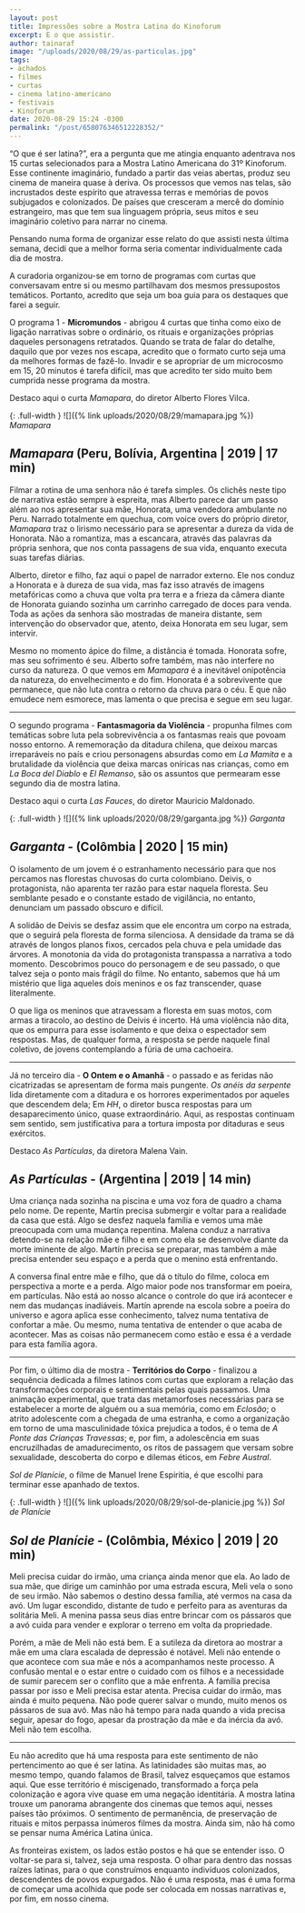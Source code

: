 ```yaml
---
layout: post
title: Impressões sobre a Mostra Latina do Kinoforum
excerpt: E o que assistir.
author: tainaraf
image: "/uploads/2020/08/29/as-particulas.jpg"
tags:
- achados
- filmes
- curtas
- cinema latino-americano
- festivais
- Kinoforum
date: 2020-08-29 15:24 -0300
permalink: "/post/658076346512228352/"
---
```

“O que é ser latina?”, era a pergunta que me atingia enquanto adentrava nos 15 curtas selecionados para a Mostra Latino Americana do 31º Kinoforum. Esse continente imaginário, fundado a partir das veias abertas, produz seu cinema de maneira quase à deriva. Os processos que vemos nas telas, são incrustados deste espírito que atravessa terras e memórias de povos subjugados e colonizados. De países que cresceram a mercê do domínio estrangeiro, mas que tem sua linguagem própria, seus mitos e seu imaginário coletivo para narrar no cinema.

Pensando numa forma de organizar esse relato do que assisti nesta última semana, decidi que a melhor forma seria comentar individualmente cada dia de mostra.

A curadoria organizou-se em torno de programas com curtas que conversavam entre si ou mesmo partilhavam dos mesmos pressupostos temáticos. Portanto, acredito que seja um boa guia para os destaques que farei a seguir.

O programa 1 - **Micromundos** - abrigou 4 curtas que tinha como eixo de ligação narrativas sobre o ordinário, os rituais e organizações próprias daqueles personagens retratados. Quando se trata de falar do detalhe, daquilo que por vezes nos escapa, acredito que o formato curto seja uma da melhores formas de fazê-lo. Invadir e se apropriar de um microcosmo em 15, 20 minutos é tarefa difícil, mas que acredito ter sido muito bem cumprida nesse programa da mostra.

Destaco aqui o curta *Mamapara*, do diretor Alberto Flores Vilca.

{: .full-width }
![]({% link uploads/2020/08/29/mamapara.jpg %})
_Mamapara_

## *Mamapara* (Peru, Bolívia, Argentina | 2019 | 17 min)

Filmar a rotina de uma senhora não é tarefa simples. Os clichês neste tipo de narrativa estão sempre à espreita, mas Alberto parece dar um passo além ao nos apresentar sua mãe, Honorata, uma vendedora ambulante no Peru. Narrado totalmente em quechua, com voice overs do próprio diretor, *Mamapara* traz o lirismo necessário para se apresentar a dureza da vida de Honorata. Não a romantiza, mas a escancara, através das palavras da própria senhora, que nos conta passagens de sua vida, enquanto executa suas tarefas diárias.

Alberto, diretor e filho, faz aqui o papel de narrador externo. Ele nos conduz a Honorata e à dureza de sua vida, mas faz isso através de imagens metafóricas como a chuva que volta pra terra e a frieza da câmera diante de Honorata guiando sozinha um carrinho carregado de doces para venda. Toda as ações da senhora são mostradas de maneira distante, sem intervenção do observador que, atento, deixa Honorata em seu lugar, sem intervir.

Mesmo no momento ápice do filme, a distância é tomada. Honorata sofre, mas seu sofrimento é seu. Alberto sofre também, mas não interfere no curso da natureza. O que vemos em *Mamapara* é a inevitável onipotência da natureza, do envelhecimento e do fim. Honorata é a sobrevivente que permanece, que não luta contra o retorno da chuva para o céu. E que não emudece nem esmorece, mas lamenta o que precisa e segue em seu lugar.

***

O segundo programa - **Fantasmagoria da Violência** - propunha filmes com temáticas sobre luta pela sobrevivência a os fantasmas reais que povoam nosso entorno. A rememoração da ditadura chilena, que deixou marcas irreparáveis no país e criou personagens absurdas como em *La Mamita* e a brutalidade da violência que deixa marcas oníricas nas crianças, como em *La Boca del Diablo* e *El Remanso*, são os assuntos que permearam esse segundo dia de mostra latina.

Destaco aqui o curta *Las Fauces*, do diretor Mauricio Maldonado.

{: .full-width }
![]({% link uploads/2020/08/29/garganta.jpg %})
_Garganta_

## *Garganta* - (Colômbia | 2020 | 15 min)

O isolamento de um jovem é o estranhamento necessário para que nos percamos nas florestas chuvosas do curta colombiano. Deivis, o protagonista, não aparenta ter razão para estar naquela floresta. Seu semblante pesado e o constante estado de vigilância, no entanto, denunciam um passado obscuro e difícil.

A solidão de Deivis se desfaz assim que ele encontra um corpo na estrada, que o seguirá pela floresta de forma silenciosa. A densidade da trama se dá através de longos planos fixos, cercados pela chuva e pela umidade das árvores. A monotonia da vida do protagonista transpassa a narrativa a todo momento. Descobrimos pouco do personagem e de seu passado, o que talvez seja o ponto mais frágil do filme. No entanto, sabemos que há um mistério que liga aqueles dois meninos e os faz transcender, quase literalmente.

O que liga os meninos que atravessam a floresta em suas motos, com armas a tiracolo, ao destino de Deivis é incerto. Há uma violência não dita, que os empurra para esse isolamento e que deixa o espectador sem respostas. Mas, de qualquer forma, a resposta se perde naquele final coletivo, de jovens contemplando a fúria de uma cachoeira.

***

Já no terceiro dia - **O Ontem e o Amanhã** - o passado e as feridas não cicatrizadas se apresentam de forma mais pungente. *Os anéis da serpente* lida diretamente com a ditadura e os horrores experimentados por aqueles que descendem dela; Em *HH*, o diretor busca respostas para um desaparecimento único, quase extraordinário. Aqui, as respostas continuam sem sentido, sem justificativa para a tortura imposta por ditaduras e seus exércitos.

Destaco *As Partículas*, da diretora Malena Vain.

## *As Partículas* - (Argentina | 2019 | 14 min)

Uma criança nada sozinha na piscina e uma voz fora de quadro a chama pelo nome. De repente, Martín precisa submergir e voltar para a realidade da casa que está. Algo se desfez naquela família e vemos uma mãe preocupada com uma mudança repentina. Malena conduz a narrativa detendo-se na relação mãe e filho e em como ela se desenvolve diante da morte iminente de algo. Martín precisa se preparar, mas também a mãe precisa entender seu espaço e a perda que o menino está enfrentando.

A conversa final entre mãe e filho, que dá o título do filme, coloca em perspectiva a morte e a perda. Algo maior pode nos transformar em poeira, em partículas. Não está ao nosso alcance o controle do que irá acontecer e nem das mudanças inadiáveis. Martín aprende na escola sobre a poeira do universo e agora aplica esse conhecimento, talvez numa tentativa de confortar a mãe. Ou mesmo, numa tentativa de entender o que acaba de acontecer. Mas as coisas não permanecem como estão e essa é a verdade para esta família agora.

***

Por fim, o último dia de mostra - **Territórios do Corpo** - finalizou a sequência dedicada a filmes latinos com curtas que exploram a relação das transformações corporais e sentimentais pelas quais passamos. Uma animação experimental, que trata das metamorfoses necessárias para se estabelecer a morte de alguém ou a sua memória, como em *Eclosão*; o atrito adolescente com a chegada de uma estranha, e como a organização em torno de uma masculinidade tóxica prejudica a todos, é o tema de *A Ponte das Crianças Travessas*; e, por fim, a adolescência em suas encruzilhadas de amadurecimento, os ritos de passagem que versam sobre sexualidade, descoberta do corpo e dilemas éticos, em *Febre Austral*.

*Sol de Planície*, o filme de Manuel Irene Espiritia, é que escolhi para terminar esse apanhado de textos.

{: .full-width }
![]({% link uploads/2020/08/29/sol-de-planicie.jpg %})
_Sol de Planície_

## *Sol de Planície* - (Colômbia, México | 2019 | 20 min)

Meli precisa cuidar do irmão, uma criança ainda menor que ela. Ao lado de sua mãe, que dirige um caminhão por uma estrada escura, Meli vela o sono de seu irmão. Não sabemos o destino dessa família, até vermos na casa da avó. Um lugar escondido, distante de tudo e perfeito para as aventuras da solitária Meli. A menina passa seus dias entre brincar com os pássaros que a avó cuida para vender e explorar o terreno em volta da propriedade.

Porém, a mãe de Meli não está bem. E a sutileza da diretora ao mostrar a mãe em uma clara escalada de depressão é notável. Meli não entende o que acontece com sua mãe e nós a acompanhamos neste processo. A confusão mental e o estar entre o cuidado com os filhos e a necessidade de sumir parecem ser o conflito que a mãe enfrenta. A família precisa passar por isso e Meli precisa estar atenta. Precisa cuidar do irmão, mas ainda é muito pequena. Não pode querer salvar o mundo, muito menos os pássaros de sua avó. Mas não há tempo para nada quando a vida precisa seguir, apesar do fogo, apesar da prostração da mãe e da inércia da avó. Meli não tem escolha.

***

Eu não acredito que há uma resposta para este sentimento de não pertencimento ao que é ser latina. As latinidades são muitas mas, ao mesmo tempo, quando falamos de Brasil, talvez esqueçamos que estamos aqui. Que esse território é miscigenado, transformado a força pela colonização e agora vive quase em uma negação identitária. A mostra latina trouxe um panorama abrangente dos cinemas que temos aqui, nesses países tão próximos. O sentimento de permanência, de preservação de rituais e mitos perpassa inúmeros filmes da mostra. Ainda sim, não há como se pensar numa América Latina única.

As fronteiras existem, os lados estão postos e há que se entender isso. O voltar-se para si, talvez, seja uma resposta. O olhar para dentro das nossas raízes latinas, para o que construímos enquanto indivíduos colonizados, descendentes de povos expurgados. Não é uma resposta, mas é uma forma de começar uma acolhida que pode ser colocada em nossas narrativas e, por fim, em nosso cinema.



